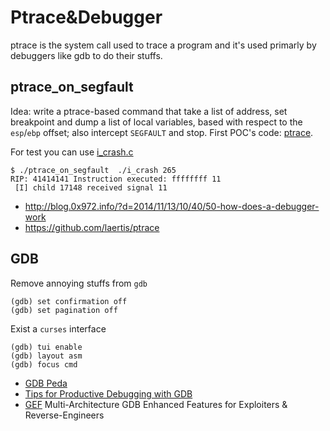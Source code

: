 # Ptrace&Debugger

ptrace is the system call used to trace a program and it's used
primarly by debuggers like gdb to do their stuffs.

## ptrace_on_segfault

Idea: write a ptrace-based command that take a list of address, set breakpoint
and dump a list of local variables, based with respect to the ``esp``/``ebp``
offset; also intercept ``SEGFAULT`` and stop. First POC's code: [ptrace](code/ptrace_on_segfault.c).

For test you can use [i_crash.c](code/i_crash.c)

```
$ ./ptrace_on_segfault  ./i_crash 265
RIP: 41414141 Instruction executed: ffffffff 11
 [I] child 17148 received signal 11
```


 - http://blog.0x972.info/?d=2014/11/13/10/40/50-how-does-a-debugger-work
 - https://github.com/laertis/ptrace

## GDB

Remove annoying stuffs from ``gdb``

```
(gdb) set confirmation off
(gdb) set pagination off
```

Exist a ``curses`` interface

```
(gdb) tui enable
(gdb) layout asm
(gdb) focus cmd
```


 - [GDB Peda](https://github.com/longld/peda)
 - [Tips for Productive Debugging with GDB](https://metricpanda.com/tips-for-productive-debugging-with-gdb)
 - [GEF](https://github.com/hugsy/gef) Multi-Architecture GDB Enhanced Features for Exploiters & Reverse-Engineers 
